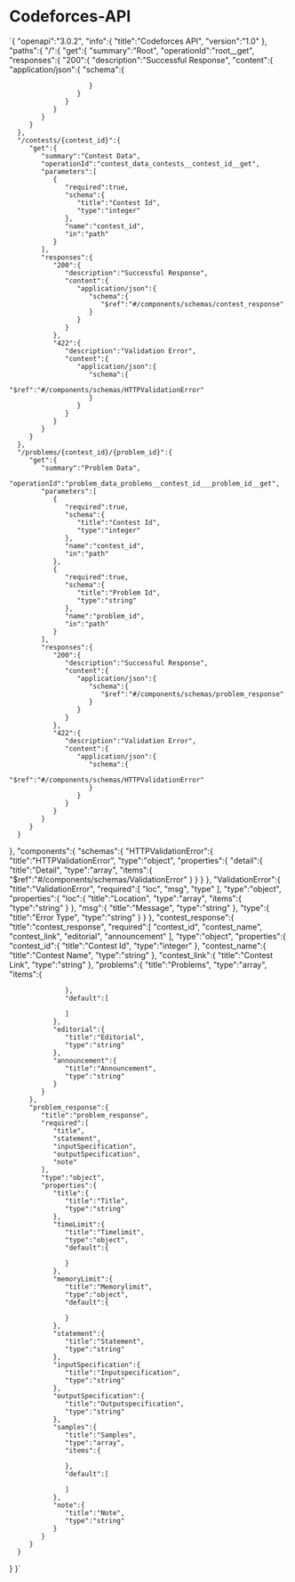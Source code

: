 # Codeforces-API

`{
   "openapi":"3.0.2",
   "info":{
      "title":"Codeforces API",
      "version":"1.0"
   },
   "paths":{
      "/":{
         "get":{
            "summary":"Root",
            "operationId":"root__get",
            "responses":{
               "200":{
                  "description":"Successful Response",
                  "content":{
                     "application/json":{
                        "schema":{
                           
                        }
                     }
                  }
               }
            }
         }
      },
      "/contests/{contest_id}":{
         "get":{
            "summary":"Contest Data",
            "operationId":"contest_data_contests__contest_id__get",
            "parameters":[
               {
                  "required":true,
                  "schema":{
                     "title":"Contest Id",
                     "type":"integer"
                  },
                  "name":"contest_id",
                  "in":"path"
               }
            ],
            "responses":{
               "200":{
                  "description":"Successful Response",
                  "content":{
                     "application/json":{
                        "schema":{
                           "$ref":"#/components/schemas/contest_response"
                        }
                     }
                  }
               },
               "422":{
                  "description":"Validation Error",
                  "content":{
                     "application/json":{
                        "schema":{
                           "$ref":"#/components/schemas/HTTPValidationError"
                        }
                     }
                  }
               }
            }
         }
      },
      "/problems/{contest_id}/{problem_id}":{
         "get":{
            "summary":"Problem Data",
            "operationId":"problem_data_problems__contest_id___problem_id__get",
            "parameters":[
               {
                  "required":true,
                  "schema":{
                     "title":"Contest Id",
                     "type":"integer"
                  },
                  "name":"contest_id",
                  "in":"path"
               },
               {
                  "required":true,
                  "schema":{
                     "title":"Problem Id",
                     "type":"string"
                  },
                  "name":"problem_id",
                  "in":"path"
               }
            ],
            "responses":{
               "200":{
                  "description":"Successful Response",
                  "content":{
                     "application/json":{
                        "schema":{
                           "$ref":"#/components/schemas/problem_response"
                        }
                     }
                  }
               },
               "422":{
                  "description":"Validation Error",
                  "content":{
                     "application/json":{
                        "schema":{
                           "$ref":"#/components/schemas/HTTPValidationError"
                        }
                     }
                  }
               }
            }
         }
      }
   },
   "components":{
      "schemas":{
         "HTTPValidationError":{
            "title":"HTTPValidationError",
            "type":"object",
            "properties":{
               "detail":{
                  "title":"Detail",
                  "type":"array",
                  "items":{
                     "$ref":"#/components/schemas/ValidationError"
                  }
               }
            }
         },
         "ValidationError":{
            "title":"ValidationError",
            "required":[
               "loc",
               "msg",
               "type"
            ],
            "type":"object",
            "properties":{
               "loc":{
                  "title":"Location",
                  "type":"array",
                  "items":{
                     "type":"string"
                  }
               },
               "msg":{
                  "title":"Message",
                  "type":"string"
               },
               "type":{
                  "title":"Error Type",
                  "type":"string"
               }
            }
         },
         "contest_response":{
            "title":"contest_response",
            "required":[
               "contest_id",
               "contest_name",
               "contest_link",
               "editorial",
               "announcement"
            ],
            "type":"object",
            "properties":{
               "contest_id":{
                  "title":"Contest Id",
                  "type":"integer"
               },
               "contest_name":{
                  "title":"Contest Name",
                  "type":"string"
               },
               "contest_link":{
                  "title":"Contest Link",
                  "type":"string"
               },
               "problems":{
                  "title":"Problems",
                  "type":"array",
                  "items":{
                     
                  },
                  "default":[
                     
                  ]
               },
               "editorial":{
                  "title":"Editorial",
                  "type":"string"
               },
               "announcement":{
                  "title":"Announcement",
                  "type":"string"
               }
            }
         },
         "problem_response":{
            "title":"problem_response",
            "required":[
               "title",
               "statement",
               "inputSpecification",
               "outputSpecification",
               "note"
            ],
            "type":"object",
            "properties":{
               "title":{
                  "title":"Title",
                  "type":"string"
               },
               "timeLimit":{
                  "title":"Timelimit",
                  "type":"object",
                  "default":{
                     
                  }
               },
               "memoryLimit":{
                  "title":"Memorylimit",
                  "type":"object",
                  "default":{
                     
                  }
               },
               "statement":{
                  "title":"Statement",
                  "type":"string"
               },
               "inputSpecification":{
                  "title":"Inputspecification",
                  "type":"string"
               },
               "outputSpecification":{
                  "title":"Outputspecification",
                  "type":"string"
               },
               "samples":{
                  "title":"Samples",
                  "type":"array",
                  "items":{
                     
                  },
                  "default":[
                     
                  ]
               },
               "note":{
                  "title":"Note",
                  "type":"string"
               }
            }
         }
      }
   }
}`
